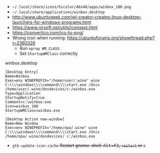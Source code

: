 * `~/.local/share/icons/hicolor/48x48/apps/winbox_100.png`
* `~/.local/share/applications/winbox.desktop`
* http://www.ubuntugeek.com/wl-creator-creates-linux-desktop-launchers-for-windows-programs.html
* https://www.nirsoft.net/utils/iconsext.html
* https://convertico.com/ico-to-png/
* Wrong icon when running: https://ubuntuforums.org/showthread.php?t=2360326
    * Run `xprop WM_CLASS`
    * Set `StartupWMClass` correctly

winbox.desktop
```
[Desktop Entry]
Name=Winbox
Exec=env WINEPREFIX="/home/user/.wine" wine C:\\\\windows\\\\command\\\\start.exe /Unix /home/user/.wine/dosdevices/c:/winbox.exe
Type=Application
StartupNotify=true
Comment=c:\winbox.exe
Icon=winbox_100
StartupWMClass=winbox.exe

[Desktop Action new-window]
Name=New Window
Exec=env WINEPREFIX="/home/npa/.wine" wine C:\\\\windows\\\\command\\\\start.exe /Unix /home/npa/.wine/dosdevices/ c:/winbox.exe
```

* `gtk-update-icon-cache` ~~Restart gnome-shell: <kbd>Alt</kbd>+<kbd>F2</kbd>, `restart` or `r`~~
